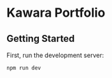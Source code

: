 # Kawara Portfolio

## Getting Started

First, run the development server:

```bash
npm run dev
```
